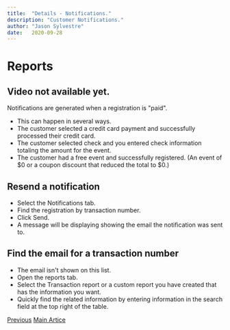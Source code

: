 ```yaml
---
title:  "Details - Notifications."
description: "Customer Notifications."
author: "Jason Sylvestre"
date:   2020-09-28
---
```


# Reports

## Video not available yet.

Notifications are generated when a registration is "paid".
* This can happen in several ways.
* The customer selected a credit card payment and successfully processed their credit card.
* The customer selected check and you entered check information totaling the amount for the event.
* The customer had a free event and successfully registered. (An event of $0 or a coupon discount that reduced the total to $0.)


## Resend a notification

* Select the Notifications tab.
* Find the registration by transaction number.
* Click Send.
* A message will be displaying showing the email the notification was sent to.

## Find the email for a transaction number

* The email isn't shown on this list.
* Open the reports tab.
* Select the Transaction report or a custom report you have created that has the information you want.
* Quickly find the related information by entering information in the search field at the top right of the table.

<p><a href="/documentation/registration/details-refunds" class="registration-tag"><i class="fas fa-arrow-left"></i> Previous</a> <a href="/documentation/registration/getting-started" class="registration-tag">Main Artice</a></p>